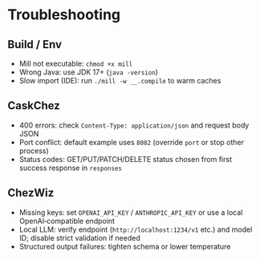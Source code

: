 # Troubleshooting

## Build / Env

- Mill not executable: `chmod +x mill`
- Wrong Java: use JDK 17+ (`java -version`)
- Slow import (IDE): run `./mill -w __.compile` to warm caches

## CaskChez

- 400 errors: check `Content-Type: application/json` and request body JSON
- Port conflict: default example uses `8082` (override `port` or stop other process)
- Status codes: GET/PUT/PATCH/DELETE status chosen from first success response in `responses`

## ChezWiz

- Missing keys: set `OPENAI_API_KEY` / `ANTHROPIC_API_KEY` or use a local OpenAI‑compatible endpoint
- Local LLM: verify endpoint (`http://localhost:1234/v1` etc.) and model ID; disable strict validation if needed
- Structured output failures: tighten schema or lower temperature

